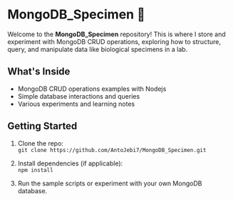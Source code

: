 # MongoDB_Specimen 🧬

Welcome to the **MongoDB_Specimen** repository! This is where I store and experiment with MongoDB CRUD operations, exploring how to structure, query, and manipulate data like biological specimens in a lab.

## What's Inside
- MongoDB CRUD operations examples with Nodejs
- Simple database interactions and queries
- Various experiments and learning notes

## Getting Started
1. Clone the repo:  
   `git clone https://github.com/AntoJebi7/MongoDB_Specimen.git`

2. Install dependencies (if applicable):  
   `npm install`

3. Run the sample scripts or experiment with your own MongoDB database.

